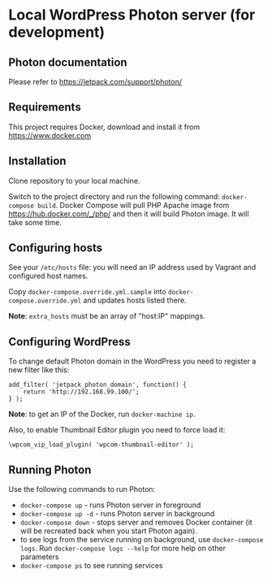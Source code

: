 Local WordPress Photon server (for development)
===============================================

## Photon documentation

Please refer to https://jetpack.com/support/photon/

## Requirements

This project requires Docker, download and install it from https://www.docker.com

## Installation

Clone repository to your local machine.

Switch to the project directory and run the following command: `docker-compose build`. Docker Compose will pull PHP Apache image from https://hub.docker.com/_/php/ and then it will build Photon image. It will take some time.

## Configuring hosts

See your `/etc/hosts` file: you will need an IP address used by Vagrant and configured host names.

Copy `docker-compose.override.yml.sample` into `docker-compose.override.yml` and updates hosts listed there.

**Note**: `extra_hosts` must be an array of "host:IP" mappings.

## Configuring WordPress

To change default Photon domain in the WordPress you need to register a new filter like this:

```
add_filter( 'jetpack_photon_domain', function() {
	return 'http://192.168.99.100/';
} );
```

**Note**: to get an IP of the Docker, run `docker-machine ip`.

Also, to enable Thumbnail Editor plugin you need to force load it:

```
\wpcom_vip_load_plugin( 'wpcom-thumbnail-editor' );
```

## Running Photon

Use the following commands to run Photon:

* `docker-compose up` - runs Photon server in foreground
* `docker-compose up -d` - runs Photon server in background
* `docker-compose down` - stops server and removes Docker container (it will be recreated back when you start Photon again).
* to see logs from the service running on background, use `docker-compose logs`. Run `docker-compose logs --help` for more help on other parameters
* `docker-compose ps` to see running services
